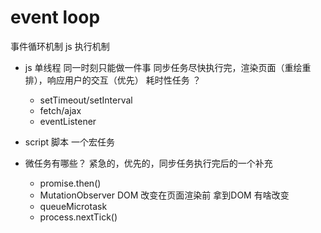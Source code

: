 # event loop
事件循环机制 js 执行机制

- js 单线程
  同一时刻只能做一件事
  同步任务尽快执行完，渲染页面（重绘重排），响应用户的交互（优先）
  耗时性任务 ？
  - setTimeout/setInterval
  - fetch/ajax
  - eventListener
- script 脚本
  一个宏任务

- 微任务有哪些？
  紧急的，优先的，同步任务执行完后的一个补充
  - promise.then()
  - MutationObserver
    DOM 改变在页面渲染前 拿到DOM 有啥改变
  - queueMicrotask
  - process.nextTick()
